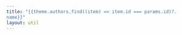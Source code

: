 ```yaml
---
title: "{{theme.authors.find((item) => item.id === params.id)?.
name}}"
layout: util
---
```


<script setup>
import AuthorDetails from 'vitepress-sls-blog-tmpl/AuthorDetails.vue'
import { useData } from 'vitepress'
import { inject } from 'vue'

const { theme, params, localeIndex, frontmatter } = useData()
const posts = inject('posts')
</script>

<AuthorDetails
  :allPosts="posts[localeIndex]"
  :authorId="params.id"
  :curPage="params.page"
  :showPopularPostsSwitch="true"
/>
